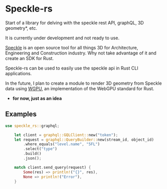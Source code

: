 # Speckle-rs

Start of a library for delving with the speckle rest API, graphQL, 3D geometry*, etc.

It is currently under development and not ready to use.

[Speckle](https://speckle.systems/) is an open source tool for all things 3D for Architecture, Engineering and Construction industry. Why not take advantage of it and create an SDK for Rust. 

Speckle-rs can be used to easily use the speckle api in Rust CLI applications. 

In the future, I plan to create a module to render 3D geometry from Speckle data using [WGPU](https://wgpu.rs/), an implementation of the WebGPU standard for Rust.

* __for now, just as an idea__

## Examples

```rs
use speckle_rs::graphql;

    let client = graphql::GQLClient::new("token");
    let request = graphql::QueryBuilder::new(stream_id, object_id)
        .where_equals("level.name", "5FL")
        .select("type")
        .build()
        .json();

    match client.send_query(request) {
        Some(res) => println!("{}", res),
        None => println!("Error"),
    }
```
